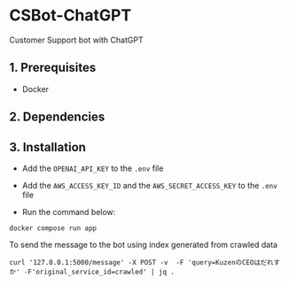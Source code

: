 # CSBot-ChatGPT
Customer Support bot with ChatGPT

## 1. Prerequisites

- Docker

## 2. Dependencies

## 3. Installation

- Add the `OPENAI_API_KEY` to the `.env` file

- Add the `AWS_ACCESS_KEY_ID` and the `AWS_SECRET_ACCESS_KEY` to the `.env` file

- Run the command below:

```
docker compose run app
```

To send the message to the bot using index generated from crawled data
```
curl '127.0.0.1:5000/message' -X POST -v  -F 'query=KuzenのCEOはだれすか' -F'original_service_id=crawled' | jq .
```
